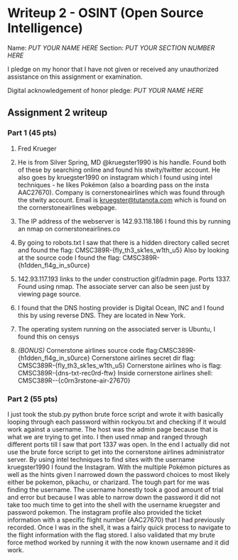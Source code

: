 Writeup 2 - OSINT (Open Source Intelligence)
======

Name: *PUT YOUR NAME HERE*
Section: *PUT YOUR SECTION NUMBER HERE*

I pledge on my honor that I have not given or received any unauthorized assistance on this assignment or examination.

Digital acknowledgement of honor pledge: *PUT YOUR NAME HERE*

## Assignment 2 writeup

### Part 1 (45 pts)

1. Fred Krueger

2. He is from Silver Spring, MD
   @kruegster1990 is his handle. Found both of these by searching online and found his stwity/twitter account.
   He also goes by kruegster1990 on instagram which I found using intel  techniques - he likes Pokémon (also a boarding pass on the insta AAC27670).
   Company is cornerstoneairlines which was found through the stwity account.
   Email is kruegster@tutanota.com which is found on the cornerstoneairlines webpage.

3. The IP address of the webserver is 142.93.118.186 I found this by running an nmap on cornerstoneairlines.co

4. By going to robots.txt I saw that there is a hidden directory called secret and found the flag: CMSC389R-{fly_th3_sk1es_w1th_u5}
Also by looking at the source code I found the flag: CMSC389R-{h1dden_fl4g_in_s0urce}

5. 142.93.117.193 links to the under construction gif/admin page. Ports 1337. Found using nmap. The associate server can also be seen just by viewing page source.

6. I found that the DNS hosting provider is Digital Ocean, INC and I found this by using reverse DNS. They are located in New York.

7. The operating system running on the associated server is Ubuntu, I found this on censys

8. *(BONUS)*
Cornerstone airlines source code flag:CMSC389R-{h1dden_fl4g_in_s0urce}
Cornerstone airlines secret dir flag: CMSC389R-{fly_th3_sk1es_w1th_u5}
Cornerstone airlines who is flag: CMSC389R-{dns-txt-rec0rd-ftw}
Inside cornerstone airlines shell: CMSC389R--{c0rn3rstone-air-27670}
### Part 2 (55 pts)

I just took the stub.py python brute force script and wrote it with basically looping through each password within rockyou.txt and checking if it would work against a username. The host was the admin page because that is what we are trying to get into. I then used nmap and ranged through different ports till I saw that port 1337 was open. In the end I actually did not use the brute force script to get into the cornerstone airlines administrator server. By using intel techniques to find sites with the username kruegster1990 I found the Instagram. With the multiple Pokémon pictures as well as the hints given I narrowed down the password choices to most likely either be pokemon, pikachu, or charizard. The tough part for me was finding the username. The username honestly took a good amount of trial and error but because I was able to narrow down the password it did not take too much time to get into the shell with the username kruegster and password pokemon. The instagram profile also provided the ticket information with a specific flight number (AAC27670) that I had previously recorded. Once I was in the shell, it was a fairly quick process to navigate to the flight information with the flag stored. I also validated that my brute force method worked by running it with the now known username and it did work.

